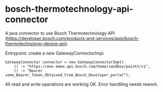 # bosch-thermotechnology-api-connector

A java connector to use Bosch Thermotechnology API (https://developer.bosch.com/products-and-services/apis/bosch-thermotechnology-device-api).

Entrypoint: create a new GatewayConnectorImpl.

```
GatewayConnector connector = new GatewayConnectorImpl(
    () -> "https://ews-emea.api.bosch.com/home/sandbox/pointt/v1",
    () -> "Bearer some_Bearer_Token_Obtained_From_Bosch_Developer_portal");
```

All read and write operations are working OK. Error handlling needs rework.
